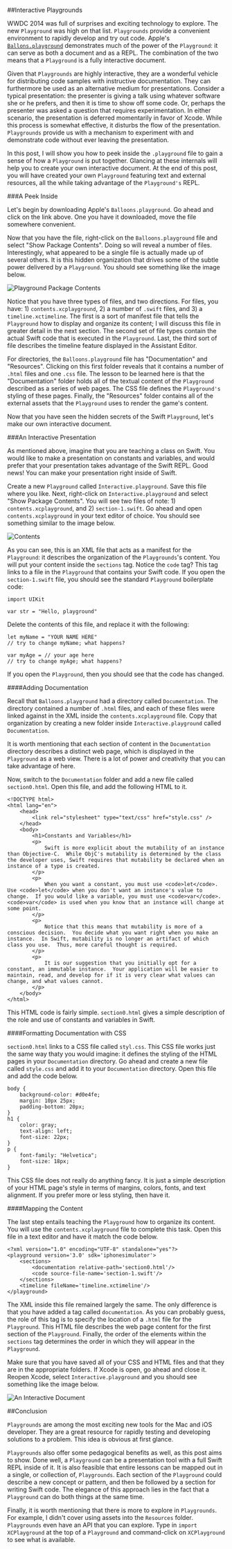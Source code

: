 ##Interactive Playgrounds

WWDC 2014 was full of surprises and exciting technology to explore.  The new `Playground` was high on that list.  `Playgrounds` provide a convenient environment to rapidly develop and try out code.  Apple's [`Ballons.playground`](https://developer.apple.com/swift/blog/?id=9) demonstrates much of the power of the `Playground`: it can serve as both a document and as a REPL.  The combination of the two means that a `Playground` is a fully interactive document.

Given that `Playgrounds` are highly interactive, they are a wonderful vehicle for distributing code samples with instructive documentation.  They can furthermore be used as an alternative medium for presentations.  Consider a typical presentation: the presenter is giving a talk using whatever software she or he prefers, and then it is time to show off some code.  Or, perhaps the presenter was asked a question that requires experimentation.  In either scenario, the presentation is deferred momentarily in favor of Xcode.  While this process is somewhat effective, it disturbs the flow of the presentation.  `Playgrounds` provide us with a mechanism to experiment with and demonstrate code without ever leaving the presentation.

In this post, I will show you how to peek inside the `.playground` file to gain a sense of how a `Playground` is put together.  Glancing at these internals will help you to create your own interactive document.  At the end of this post, you will have created your own `Playground` featuring text and external resources, all the while taking advantage of the `Playground's` REPL.

###A Peek Inside

Let's begin by downloading Apple's `Balloons.playground`.  Go ahead and click on the link above.  One you have it downloaded, move the file somewhere convenient.

Now that you have the file, right-click on the `Balloons.playground` file and select "Show Package Contents".  Doing so will reveal a number of files.  Interestingly, what appeared to be a single file is actually made up of several others.  It is this hidden organization that drives some of the subtle power delivered by a `Playground`.  You should see something like the image below.

![Playground Package Contents](playgroundPackageContents.png)

Notice that you have three types of files, and two directions.  For files, you have: 1) `contents.xcplayground`, 2) a number of `.swift` files, and 3) a `timeline.xctimeline`.  The first is a sort of manifest file that tells the `Playground` how to display and organize its content; I will discuss this file in greater detail in the next section.  The second set of file types contain the actual Swift code that is executed in the `Playground`.  Last, the third sort of file describes the timeline feature displayed in the Assistant Editor.

For directories, the `Balloons.playground` file has "Documentation" and "Resources".  Clicking on this first folder reveals that it contains a number of `.html` files and one `.css` file.  The lesson to be learned here is that the "Documentation" folder holds all of the textual content of the `Playground` described as a series of web pages.  The CSS file defines the `Playground's` styling of these pages.  Finally, the "Resources" folder contains all of the external assets that the `Playground` uses to render the game's content.

Now that you have seen the hidden secrets of the Swift `Playground`, let's make our own interactive document.

###An Interactive Presentation

As mentioned above, imagine that you are teaching a class on Swift.  You would like to make a presentation on constants and variables, and would prefer that your presentation takes advantage of the Swift REPL.  Good news!  You can make your presentation right inside of Swift.

Create a new `Playground` called `Interactive.playground`.  Save this file where you like.  Next, right-click on `Interactive.playground` and select "Show Package Contents".  You will see two files of note: 1) `contents.xcplayground`, and 2) `section-1.swift`.  Go ahead and open `contents.xcplayground` in your text editor of choice.  You should see something similar to the image below.

![Contents](contentsPlayground.png)

As you can see, this is an XML file that acts as a manifest for the `Playground`: it describes the organization of the `Playgrounds`'s content.  You will put your content inside the `sections` tag.  Notice the `code` tag?  This tag links to a file in the `Playground` that contains your Swift code.  If you open the `section-1.swift` file, you should see the standard `Playground` boilerplate code:

```
import UIKit

var str = "Hello, playground"
```

Delete the contents of this file, and replace it with the following:

```
let myName = "YOUR NAME HERE"
// try to change myName; what happens?

var myAge = // your age here
// try to change myAge; what happens?
```

If you open the `Playground`, then you should see that the code has changed.

####Adding Documentation

Recall that `Balloons.playground` had a directory called `Documentation`.  The directory contained a number of `.html` files, and each of these files were linked against in the XML inside the `contents.xcplayground` file.  Copy that organization by creating a new folder inside `Interactive.playground` called `Documentation`.

It is worth mentioning that each section of content in the `Documentation` directory describes a distinct web page, which is displayed in the `Playground` as a web view.  There is a lot of power and creativity that you can take advantage of here.

Now, switch to the `Documentation` folder and add a new file called `section0.html`.  Open this file, and add the following HTML to it.

```
<!DOCTYPE html>
<html lang="en">
    <head>
		<link rel="stylesheet" type="text/css" href="style.css" />
	</head>
    <body>
		<h1>Constants and Variables</h1>
		<p>
			Swift is more explicit about the mutability of an instance than Objective-C.  While ObjC's mutability is determined by the class the developer uses, Swift requires that mutability be declared when an instance of a type is created.  
		</p>
		<p>
			When you want a constant, you must use <code>let</code>.  Use <code>let</code> when you don't want an instance's value to change.  If you would like a variable, you must use <code>var</code>.  <code>var</code> is used when you know that an instance will change at some point.
		</p>
		<p>
			Notice that this means that mutability is more of a conscious decision.  You decide what you want right when you make an instance.  In Swift, mutability is no longer an artifact of which class you use.  Thus, more careful thought is required.  
		</p>
		<p>
			It is our suggestion that you initially opt for a constant, an immutable instance.  Your application will be easier to maintain, read, and develop for if it is very clear what values can change, and what values cannot.  
		</p>
    </body>
</html>
```

This HTML code is fairly simple.  `section0.html` gives a simple description of the role and use of constants and variables in Swift.

####Formatting Documentation with CSS

`section0.html` links to a CSS file called `styl.css`.  This CSS file works just the same way thaty you would imagine: it defines the styling of the HTML pages in your `Documentation` directory.  Go ahead and create a new file called `style.css` and add it to your `Documentation` directory.  Open this file and add the code below.

```
body {
	background-color: #d0e4fe; 
    margin: 10px 25px;
	padding-bottom: 20px;
}
h1 {
    color: gray;
    text-align: left;
	font-size: 22px;
}
p {
    font-family: "Helvetica";
    font-size: 18px;
}
```

This CSS file does not really do anything fancy.  It is just a simple description of your HTML page's style in terms of margins, colors, fonts, and text alignment.  If you prefer more or less styling, then have it.

####Mapping the Content

The last step entails teaching the `Playground` how to organize its content.  You will use the `contents.xcplayground` file to complete this task.  Open this file in a text editor and have it match the code below.

```
<?xml version="1.0" encoding="UTF-8" standalone="yes"?>
<playground version='3.0' sdk='iphonesimulator'>
    <sections>
        <documentation relative-path='section0.html'/>
        <code source-file-name='section-1.swift'/>
    </sections>
    <timeline fileName='timeline.xctimeline'/>
</playground>
```

The XML inside this file remained largely the same.  The only difference is that you have added a tag called `documentation`.  As you can probably guess, the role of this tag is to specify the location of a `.html` file for the `Playground`.  This HTML file describes the web page content for the first section of the `Playground`.  Finally, the order of the elements within the `sections` tag determines the order in which they will appear in the `Playground`.  

Make sure that you have saved all of your CSS and HTML files and that they are in the appropriate folders.  If Xcode is open, go ahead and close it.  Reopen Xcode, select `Interactive.playground` and you should see something like the image below.

![An Interactive Document](interactivePlaygroundDocument.png)

##Conclusion

`Playgrounds` are among the most exciting new tools for the Mac and iOS developer.  They are a great resource for rapidly testing and developing solutions to a problem.  This idea is obvious at first glance.  

`Playgrounds` also offer some pedagogical benefits as well, as this post aims to show.  Done well, a `Playground` can be a presentation tool with a full Swift REPL inside of it.  It is also feasible that entire lessons can be mapped out in a single, or collection of, `Playgrounds`.  Each section of the `Playground` could describe a new concept or pattern, and then be followed by a section for writing Swift code.  The elegance of this approach lies in the fact that a `Playground` can do both things at the same time.

Finally, it is worth mentioning that there is more to explore in `Playgrounds`.  For example, I didn't cover using assets into the `Resources` folder.  `Playgrounds` even have an API that you can explore.  Type in `import XCPlayground` at the top of a `Playground` and command-click on `XCPlayground` to see what is available.